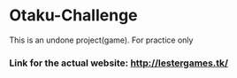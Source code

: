 # Otaku-Challenge
This is an undone project(game). For practice only

### Link for the actual website: http://lestergames.tk/
